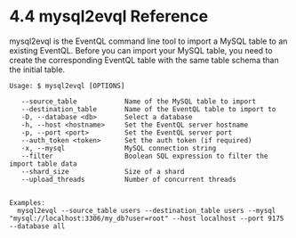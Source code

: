 4.4 mysql2evql Reference
==================

mysql2evql is the EventQL command line tool to import a MySQL table to an existing EventQL.
Before you can import your MySQL table, you need to create the corresponding EventQL table with the same table schema than the initial table.


    Usage: $ mysql2evql [OPTIONS]

       --source_table            Name of the MySQL table to import
       --destination_table       Name of the EventQL table to import to
       -D, --database <db>       Select a database
       -h, --host <hostname>     Set the EventQL server hostname
       -p, --port <port>         Set the EventQL server port
       --auth_token <token>      Set the auth token (if required)
       -x, --mysql               MySQL connection string
       --filter                  Boolean SQL expression to filter the import table data
       --shard_size              Size of a shard
       --upload_threads          Number of concurrent threads


    Examples:
      mysql2evql --source_table users --destination_table users --mysql "mysql://localhost:3306/my_db?user=root" --host localhost --port 9175 --database all
       

